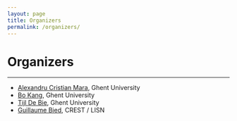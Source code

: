 ```yaml
---
layout: page
title: Organizers
permalink: /organizers/
---
```

# Organizers
---
- [Alexandru Cristian Mara](https://dru-mara.github.io), Ghent University
- [Bo Kang](http://bokang.io), Ghent University
- [Tijl De Bie](http://www.tijldebie.net), Ghent University
- [Guillaume Bied](), CREST / LISN